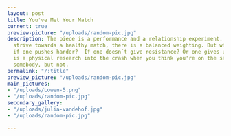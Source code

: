 ```yaml
---
layout: post
title: You've Met Your Match
current: true
preview-picture: "/uploads/random-pic.jpg"
description: The piece is a performance and a relationship experiment. As two performers
  strive towards a healthy match, there is a balanced weighting. But what happens
  if one pushes harder?  If one doesn´t give resistance? Or one gives up? The performance
  is a physical research into the crash when you think you're on the same page as
  somebody, but not.
permalink: "/:title"
preview_picture: "/uploads/random-pic.jpg"
main_pictures:
- "/uploads/Lowen-5.png"
- "/uploads/random-pic.jpg"
secondary_gallery:
- "/uploads/julia-vandehof.jpg"
- "/uploads/random-pic.jpg"

---
```

